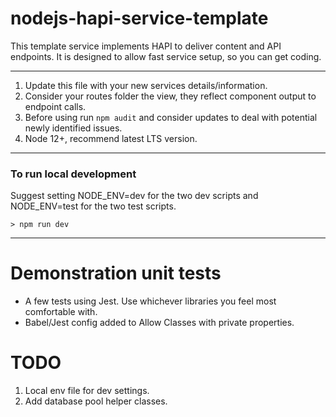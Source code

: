 # nodejs-hapi-service-template

This template service implements HAPI to deliver content and API endpoints.  It is designed to allow fast service setup, so you can get coding.   

<hr>

1. Update this file with your new services details/information.
3. Consider your routes folder the view, they reflect component output to endpoint calls.
4. Before using run ```npm audit``` and consider updates to deal with potential newly identified issues.
5. Node 12+, recommend latest LTS version.

<hr/>

### To run local development

Suggest setting NODE_ENV=dev for the two dev scripts and NODE_ENV=test for the two test scripts.

```> npm run dev```

<hr/>

# Demonstration unit tests

* A few tests using Jest.  Use whichever libraries you feel most comfortable with.
* Babel/Jest config added to Allow Classes with private properties.

# TODO

1. Local env file for dev settings.
2. Add database pool helper classes.
